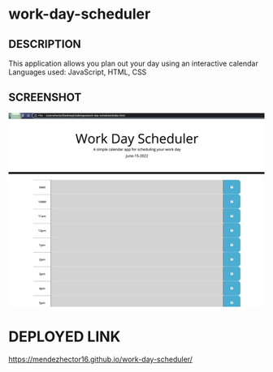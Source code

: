 # work-day-scheduler

## DESCRIPTION
This application allows you plan out your day using an interactive calendar
Languages used: JavaScript, HTML, CSS

## SCREENSHOT
![alt text](./assets/images/screenshot.png)

# DEPLOYED LINK
https://mendezhector16.github.io/work-day-scheduler/
